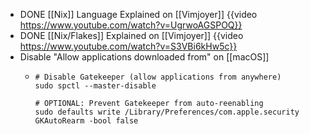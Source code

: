 - DONE [[Nix]] Language Explained on [[Vimjoyer]]
  {{video https://www.youtube.com/watch?v=UgrwoAGSPOQ}}
- DONE [[Nix/Flakes]] Explained on [[Vimjoyer]]
  {{video https://www.youtube.com/watch?v=S3VBi6kHw5c}}
- Disable "Allow applications downloaded from" on [[macOS]]
	- ```shell
	  # Disable Gatekeeper (allow applications from anywhere)
	  sudo spctl --master-disable
	  
	  # OPTIONAL: Prevent Gatekeeper from auto-reenabling
	  sudo defaults write /Library/Preferences/com.apple.security GKAutoRearm -bool false
	  ```